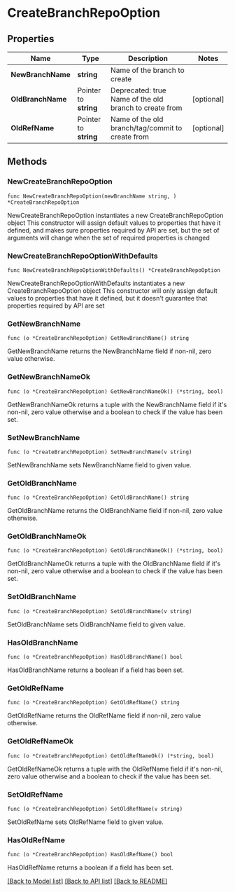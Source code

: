 # CreateBranchRepoOption

## Properties

Name | Type | Description | Notes
------------ | ------------- | ------------- | -------------
**NewBranchName** | **string** | Name of the branch to create | 
**OldBranchName** | Pointer to **string** | Deprecated: true Name of the old branch to create from | [optional] 
**OldRefName** | Pointer to **string** | Name of the old branch/tag/commit to create from | [optional] 

## Methods

### NewCreateBranchRepoOption

`func NewCreateBranchRepoOption(newBranchName string, ) *CreateBranchRepoOption`

NewCreateBranchRepoOption instantiates a new CreateBranchRepoOption object
This constructor will assign default values to properties that have it defined,
and makes sure properties required by API are set, but the set of arguments
will change when the set of required properties is changed

### NewCreateBranchRepoOptionWithDefaults

`func NewCreateBranchRepoOptionWithDefaults() *CreateBranchRepoOption`

NewCreateBranchRepoOptionWithDefaults instantiates a new CreateBranchRepoOption object
This constructor will only assign default values to properties that have it defined,
but it doesn't guarantee that properties required by API are set

### GetNewBranchName

`func (o *CreateBranchRepoOption) GetNewBranchName() string`

GetNewBranchName returns the NewBranchName field if non-nil, zero value otherwise.

### GetNewBranchNameOk

`func (o *CreateBranchRepoOption) GetNewBranchNameOk() (*string, bool)`

GetNewBranchNameOk returns a tuple with the NewBranchName field if it's non-nil, zero value otherwise
and a boolean to check if the value has been set.

### SetNewBranchName

`func (o *CreateBranchRepoOption) SetNewBranchName(v string)`

SetNewBranchName sets NewBranchName field to given value.


### GetOldBranchName

`func (o *CreateBranchRepoOption) GetOldBranchName() string`

GetOldBranchName returns the OldBranchName field if non-nil, zero value otherwise.

### GetOldBranchNameOk

`func (o *CreateBranchRepoOption) GetOldBranchNameOk() (*string, bool)`

GetOldBranchNameOk returns a tuple with the OldBranchName field if it's non-nil, zero value otherwise
and a boolean to check if the value has been set.

### SetOldBranchName

`func (o *CreateBranchRepoOption) SetOldBranchName(v string)`

SetOldBranchName sets OldBranchName field to given value.

### HasOldBranchName

`func (o *CreateBranchRepoOption) HasOldBranchName() bool`

HasOldBranchName returns a boolean if a field has been set.

### GetOldRefName

`func (o *CreateBranchRepoOption) GetOldRefName() string`

GetOldRefName returns the OldRefName field if non-nil, zero value otherwise.

### GetOldRefNameOk

`func (o *CreateBranchRepoOption) GetOldRefNameOk() (*string, bool)`

GetOldRefNameOk returns a tuple with the OldRefName field if it's non-nil, zero value otherwise
and a boolean to check if the value has been set.

### SetOldRefName

`func (o *CreateBranchRepoOption) SetOldRefName(v string)`

SetOldRefName sets OldRefName field to given value.

### HasOldRefName

`func (o *CreateBranchRepoOption) HasOldRefName() bool`

HasOldRefName returns a boolean if a field has been set.


[[Back to Model list]](../README.md#documentation-for-models) [[Back to API list]](../README.md#documentation-for-api-endpoints) [[Back to README]](../README.md)


